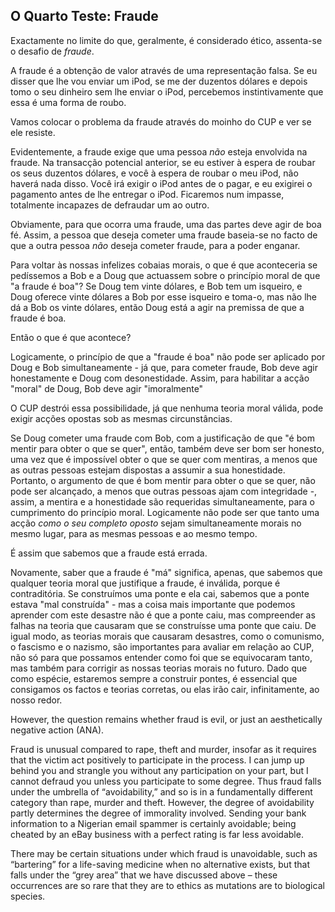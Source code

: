 ## O Quarto Teste: Fraude

Exactamente no limite do que, geralmente, é considerado ético, assenta-se o desafio de *fraude*.

A fraude é a obtenção de valor através de uma representação falsa. Se eu disser que lhe vou enviar um iPod, se me der duzentos dólares e depois tomo o seu dinheiro sem lhe enviar o iPod, percebemos instintivamente que essa é uma forma de roubo.

Vamos colocar o problema da fraude através do moinho do CUP e ver se ele resiste.

Evidentemente, a fraude exige que uma pessoa *não* esteja envolvida na fraude. Na transacção potencial anterior, se eu estiver à espera de roubar os seus duzentos dólares, e você à espera de roubar o meu iPod, não haverá nada disso. Você irá exigir o iPod antes de o pagar, e eu exigirei o pagamento antes de lhe entregar o iPod. Ficaremos num impasse, totalmente incapazes de defraudar um ao outro.

Obviamente, para que ocorra uma fraude, uma das partes deve agir de boa fé. Assim, a pessoa que deseja cometer uma fraude baseia-se no facto de que a outra pessoa *não* deseja cometer fraude, para a poder enganar.

Para voltar às nossas infelizes cobaias morais, o que é que aconteceria se pedíssemos a Bob e a Doug que actuassem sobre o princípio moral de que "a fraude é boa"? Se Doug tem vinte dólares, e Bob tem um isqueiro, e Doug oferece vinte dólares a Bob por esse isqueiro e toma-o, mas não lhe dá a Bob os vinte dólares, então Doug está a agir na premissa de que a fraude é boa.

Então o que é que acontece?

Logicamente, o princípio de que a "fraude é boa" não pode ser aplicado por Doug e Bob simultaneamente - já que, para cometer fraude, Bob deve agir honestamente e Doug com desonestidade. Assim, para habilitar a acção "moral" de Doug, Bob deve agir "imoralmente"

O CUP destrói essa possibilidade, já que nenhuma teoria moral válida, pode exigir acções opostas sob as mesmas circunstâncias.

Se Doug cometer uma fraude com Bob, com a justificação de que "é bom mentir para obter o que se quer", então, também deve ser bom ser honesto, uma vez que é impossível obter o que se quer com mentiras, a menos que as outras pessoas estejam dispostas a assumir a sua honestidade. Portanto, o argumento de que é bom mentir para obter o que se quer, não pode ser alcançado, a menos que outras pessoas ajam com integridade -, assim, a mentira e a honestidade são requeridas simultaneamente, para o cumprimento do princípio moral. Logicamente não pode ser que tanto uma acção *como o seu completo oposto* sejam simultaneamente morais no mesmo lugar, para as mesmas pessoas e ao mesmo tempo.

É assim que sabemos que a fraude está errada.

Novamente, saber que a fraude é "má" significa, apenas, que sabemos que qualquer teoria moral que justifique a fraude, é inválida, porque é contraditória. Se construímos uma ponte e ela cai, sabemos que a ponte estava "mal construída" - mas a coisa mais importante que podemos aprender com este desastre não é que a ponte caiu, mas compreender as falhas na teoria que causaram que se construísse uma ponte que caiu. De igual modo, as teorias morais que causaram desastres, como o comunismo, o fascismo e o nazismo, são importantes para avaliar em relação ao CUP, não só para que possamos entender como foi que se equivocaram tanto, mas também para corrigir as nossas teorias morais no futuro. Dado que como espécie, estaremos sempre a construir pontes, é essencial que consigamos os factos e teorias corretas, ou elas irão cair, infinitamente, ao nosso redor.

However, the question remains whether fraud is evil, or just an aesthetically negative action (ANA).

Fraud is unusual compared to rape, theft and murder, insofar as it requires that the victim act positively to participate in the process. I can jump up behind you and strangle you without any participation on your part, but I cannot defraud you unless you participate to some degree. Thus fraud falls under the umbrella of “avoidability,” and so is in a fundamentally different category than rape, murder and theft. However, the degree of avoidability partly determines the degree of immorality involved. Sending your bank information to a Nigerian email spammer is certainly avoidable; being cheated by an eBay business with a perfect rating is far less avoidable.

There may be certain situations under which fraud is unavoidable, such as “bartering” for a life-saving medicine when no alternative exists, but that falls under the “grey area” that we have discussed above – these occurrences are so rare that they are to ethics as mutations are to biological species.